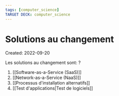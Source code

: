 ```yaml
---
tags: [computer_science] 
TARGET DECK: computer_science
---
```

# Solutions au changement
Created: 2022-09-20

Les solutions au changement sont:
?
1. [[Software-as-a-Service (SaaS)]]
2. [[Network-as-a-Service (NaaS)]]
3. [[Processus d'installation alternatifs]]
4. [[Test d'applications|Test de logiciels]]
<!--SR:!2022-10-04,9,250-->